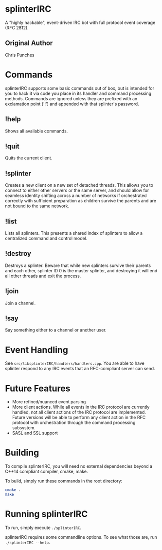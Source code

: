 # splinterIRC

A "highly hackable", event-driven IRC bot with full protocol event coverage (RFC 2812).

## Original Author

Chris Punches

# Commands

splinterIRC supports some basic commands out of box, but is intended for you to hack it via code you place in its handler and command processing methods.  Commands are ignored unless they are prefixed with an exclamation point ('!') and appended with that splinter's password.
 
## !help <password>

Shows all available commands.

## !quit

Quits the current client.

## !splinter 

Creates a new client on a new set of detached threads.  This allows you to connect to either other servers or the same server, and should allow for seamless identity shifting across a number of networks if orchestrated correctly with sufficient preparation as children survive the parents and are not bound to the same network.

## !list

Lists all splinters.  This presents a shared index of splinters to allow a centralized command and control model.

## !destroy

Destroys a splinter.  Beware that while new splinters survive their parents and each other, splinter ID 0 is the master splinter, and destroying it will end all other threads and exit the process.

## !join

Join a channel.

## !say

Say something either to a channel or another user.

# Event Handling

See `src/libsplinterIRC/handlers/handlers.cpp`.  You are able to have splinter respond to any IRC events that an RFC-compliant server can send.

# Future Features

- More refined/nuanced event parsing
- More client actions.  While all events in the IRC protocol are currently handled, not all client actions of the IRC protocol are implemented.  Future versions will be able to perform any client action in the RFC protocol with orchestration through the command processing subsystem.
- SASL and SSL support

# Building

To compile splinterIRC, you will need no external dependencies beyond a C++14 compliant compiler, cmake, make.  

To build, simply run these commands in the root directory:

```bash
cmake .
make
```

# Running splinterIRC

To run, simply execute `./splinterIRC`.  

splinterIRC requires some commandline options.  To see what those are, run `./splinterIRC --help`.